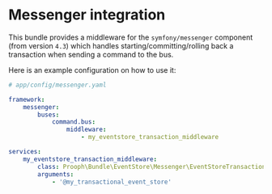 # Messenger integration

This bundle provides a middleware for the
`symfony/messenger` component (from version `4.3`) which handles
starting/committing/rolling back a transaction when sending a command
to the bus.

Here is an example configuration on how to use it:
```yaml
# app/config/messenger.yaml

framework:
    messenger:
        buses:
            command.bus:
                middleware:
                    - my_eventstore_transaction_middleware

services:
    my_eventstore_transaction_middleware:
        class: Prooph\Bundle\EventStore\Messenger\EventStoreTransactionMiddleware
        arguments:
            - '@my_transactional_event_store'
```
